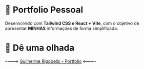 # 📃 Portfolio Pessoal

Desenvolvido com **Tailwind CSS e React + Vite**, com o objetivo de apresentar **MINHAS** informações de forma simplificada.

# 👀 Dê uma olhada

----> [Guilherme Rigobello - Portfolio](https://guilherme-rigobello.github.io/portfolio-1.0/) <----
